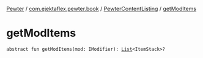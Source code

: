 [Pewter](../../index.md) / [com.ejektaflex.pewter.book](../index.md) / [PewterContentListing](index.md) / [getModItems](./get-mod-items.md)

# getModItems

`abstract fun getModItems(mod: IModifier): `[`List`](https://kotlinlang.org/api/latest/jvm/stdlib/kotlin.collections/-list/index.html)`<ItemStack>?`